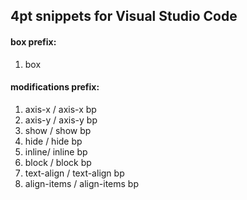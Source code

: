 ## 4pt snippets for Visual Studio Code

#### box prefix:
1. box

#### modifications prefix:
1. axis-x / axis-x bp
2. axis-y / axis-y bp
3. show / show bp
4. hide / hide bp
5. inline/ inline bp
6. block / block bp
7. text-align / text-align bp
8. align-items / align-items bp